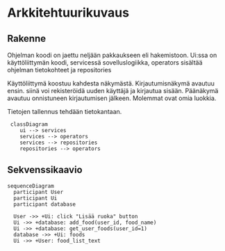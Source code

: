
 # Arkkitehtuurikuvaus

## Rakenne

Ohjelman koodi on jaettu neljään pakkaukseen eli hakemistoon. Ui:ssa on käyttöliittymän koodi, servicessä sovelluslogiikka, operators sisältää ohjelman tietokohteet ja repositories 

Käyttöliittymä koostuu kahdesta näkymästä. Kirjautumisnäkymä avautuu ensin. siinä voi rekisteröidä uuden käyttäjä ja kirjautua sisään. Päänäkymä avautuu onnistuneen kirjautumisen jälkeen. Molemmat ovat omia luokkia.

Tietojen tallennus tehdään tietokantaan.

```mermaid
 classDiagram
    ui --> services
    services --> operators
    services --> repositories
    repositories --> operators
```

## Sekvenssikaavio

```mermaid
sequenceDiagram
  participant User
  participant Ui
  participant database
  
  User ->> +Ui: click "Lisää ruoka" button
  Ui ->> +database: add_food(user_id, food_name)
  Ui ->> +database: get_user_foods(user_id=1)
  database ->> +Ui: foods
  Ui ->> +User: food_list_text
```
